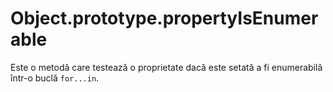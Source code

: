 # Object.prototype.propertyIsEnumerable

Este o metodă care testează o proprietate dacă este setată a fi enumerabilă într-o buclă `for...in`.